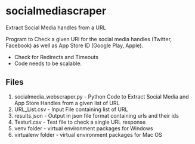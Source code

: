 # socialmediascraper
Extract Social Media handles from a URL 

Program to Check a given URl for the social media handles (Twitter, Facebook) as well as App Store ID (Google Play, Apple).
- Check for Redirects and Timeouts
- Code needs to be scalable.


Files
--------
1. socialmedia_webscraper.py - Python Code to Extract Social Media and App Store Handles from a given list of URL
2. URL_List.csv - Input File containing list of URL
3. results.json - Output in json file format containing urls and their ids
4. Testurl.csv - Test file to check a single URL response
5. venv folder - virtual environment packages for Windows
6. virtualenv folder - virtual environment packages for Mac OS
